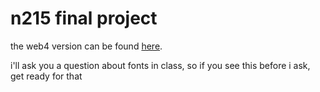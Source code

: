 # n215 final project

the web4 version can be found [here](https://in-info-web4.informatics.iupui.edu/~ramimarc/n215final/).

i'll ask you a question about fonts in class, so if you see this before i ask, get ready for that